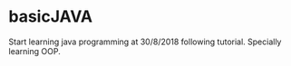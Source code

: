 # basicJAVA
Start learning java programming at 30/8/2018 following tutorial. Specially learning OOP.
